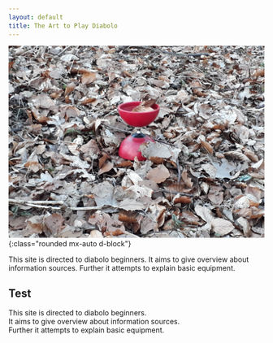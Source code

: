 ```yaml
---
layout: default
title: The Art to Play Diabolo
---
```


![cats and cucumbers](/images/diabolo1.jpg){:class="rounded mx-auto d-block"}



This site is directed to diabolo beginners. It aims to give overview about information sources. Further it attempts to explain basic equipment.



## Test

This site is directed to diabolo beginners.  
It aims to give overview about information sources.  
Further it attempts to explain basic equipment.
